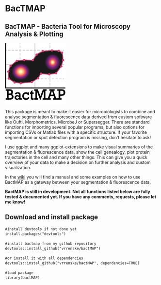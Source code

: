 BacTMAP
================

## BacTMAP - Bacteria Tool for Microscopy Analysis & Plotting

<img src="logo_bactmap_pink.png" width="200" height="200" />

This package is meant to make it easier for microbiologists to combine
and analyse segmentation & fluorescence data derived from custom
software like Oufti, Morphometrics, MicrobeJ or Supersegger. There are
standard functions for importing several popular programs, but also
options for importing CSVs or Matlab files with a specific structure. If
your favorite segmentation or spot detection program is missing, don’t
hesitate to ask\!

I use ggplot and many ggplot-extensions to make visual summaries of the
segmentation & fluorescence data, show the cell genealogy, plot protein
trajectories in the cell and many other things. This can give you a
quick overview of your data to make a decision on further analysis and
custom visualization.

In the [wiki](https://github.com/vrrenske/BactMAP/wiki) you will find a
manual and some examples on how to use BactMAP as a gateway between your
segmentation & fluorescence data.

**BactMAP is still in development. Not all functions listed below are
fully tested & documented yet. If you have any comments, requests,
please let me know\!**

## Download and install package

    #install devtools if not done yet
    install.packages("devtools")
    
    #install bactmap from my github repository
    devtools::install_github("vrrenske/bactMAP")
    
    #or install it with all dependencies
    devtools::instal_github("vrrenske/bactMAP", dependencies=TRUE)
    
    #load package
    library(bactMAP)
